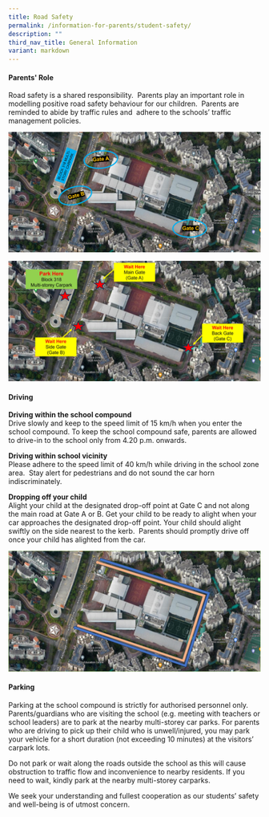```yaml
---
title: Road Safety
permalink: /information-for-parents/student-safety/
description: ""
third_nav_title: General Information
variant: markdown
---
```

#### Parents' Role
Road safety is a shared responsibility.&nbsp; Parents play an important role in modelling positive road safety behaviour for our children.&nbsp; Parents are reminded to abide by traffic rules and&nbsp; adhere to the schools’ traffic management policies.

![](/images/OUR%20SCHOOL/Schoolmap01.jpg)

![](/images/OUR%20SCHOOL/Schoolmap03.jpg)

#### Driving

**Driving within the school compound**<br>
Drive slowly and keep to the speed limit of 15 km/h when you enter the school compound. To keep the school compound safe, parents are allowed to drive-in to the school only from 4.20 p.m. onwards.

**Driving within school vicinity**<br>
Please adhere to the speed limit of 40 km/h while driving in the school zone area.&nbsp; Stay alert for pedestrians and do not sound the car horn indiscriminately.

**Dropping off your&nbsp;child**<br>
Alight your child at the designated drop-off point at Gate C and not along the main road at Gate A or B. Get your child to be ready to alight when your car approaches the designated drop-off point. Your child should alight swiftly on the side nearest to the kerb.&nbsp; Parents should promptly drive off once your child has alighted from the car.

![](/images/OUR%20SCHOOL/Schoolmap02.jpg)

#### Parking

Parking at the school compound is strictly for authorised personnel only.&nbsp; Parents/guardians who are visiting the school (e.g. meeting with teachers or school leaders) are to park at the nearby multi-storey car parks. For parents who are driving to pick up their child who is unwell/injured, you may park your vehicle for a short duration (not exceeding 10 minutes) at the visitors’ carpark lots.

Do not park or wait along the roads outside the school as this will cause obstruction to traffic flow and inconvenience to nearby residents. If you need to wait, kindly park at the nearby multi-storey carparks.

We seek your understanding and fullest cooperation as our students’ safety and well-being is of utmost concern.